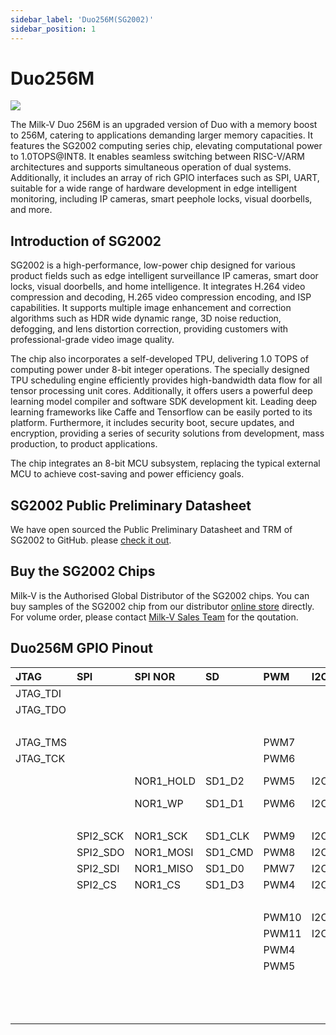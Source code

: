 ```yaml
---
sidebar_label: 'Duo256M(SG2002)'
sidebar_position: 1
---
```


# Duo256M

 <Image src='/docs/duo/duo256m-overview-v1.0.webp' maxWidth='70%' align='center' />

The Milk-V Duo 256M is an upgraded version of Duo with a memory boost to 256M, catering to applications demanding larger memory capacities. It features the SG2002 computing series chip, elevating computational power to 1.0TOPS@INT8. It enables seamless switching between RISC-V/ARM architectures and supports simultaneous operation of dual systems. Additionally, it includes an array of rich GPIO interfaces such as SPI, UART, suitable for a wide range of hardware development in edge intelligent monitoring, including IP cameras, smart peephole locks, visual doorbells, and more.

## Introduction of SG2002

SG2002 is a high-performance, low-power chip designed for various product fields such as edge intelligent surveillance IP cameras, smart door locks, visual doorbells, and home intelligence. It integrates H.264 video compression and decoding, H.265 video compression encoding, and ISP capabilities. It supports multiple image enhancement and correction algorithms such as HDR wide dynamic range, 3D noise reduction, defogging, and lens distortion correction, providing customers with professional-grade video image quality.

The chip also incorporates a self-developed TPU, delivering 1.0 TOPS of computing power under 8-bit integer operations. The specially designed TPU scheduling engine efficiently provides high-bandwidth data flow for all tensor processing unit cores. Additionally, it offers users a powerful deep learning model compiler and software SDK development kit. Leading deep learning frameworks like Caffe and Tensorflow can be easily ported to its platform. Furthermore, it includes security boot, secure updates, and encryption, providing a series of security solutions from development, mass production, to product applications.

The chip integrates an 8-bit MCU subsystem, replacing the typical external MCU to achieve cost-saving and power efficiency goals.

## SG2002 Public Preliminary Datasheet

We have open sourced the Public Preliminary Datasheet and TRM of SG2002 to GitHub. please [check it out](https://github.com/milkv-duo/duo-files/tree/main/duo-256M/datasheet).

## Buy the SG2002 Chips

Milk-V is the Authorised Global Distributor of the SG2002 chips. You can buy samples of the SG2002 chip from our distributor [online store](https://arace.tech/products/sophon-cv1800b-5pcs) directly. For volume order, please contact [Milk-V Sales Team](mailto:sales@milkv.io) for the qoutation.

## Duo256M GPIO Pinout

<div className='gpio_style'>

| **JTAG** | **SPI**  | **SPI NOR** | **SD**  | **PWM** | **I2C**  | **UART**   | **NAME** | **PIN**                         | **PIN**                          | **NAME**    | **ADC**    | **SPI NOR** | **SPI NAND** | **EMMC**  |
|:---------|:---------|:------------|:--------|:--------|:---------|:-----------|---------:|:-------------------------------:|:--------------------------------:|:------------|:-----------|:------------|:-------------|:----------|
| JTAG_TDI |          |             |         |         |          | UART1/2_TX | GP0      | <div className='green'>1</div>  | <div className='red'>40</div>    | VBUS        |            |             |              |           |
| JTAG_TDO |          |             |         |         |          | UART1/2_RX | GP1      | <div className='green'>2</div>  | <div className='red'>39</div>    | VSYS        |            |             |              |           |
|          |          |             |         |         |          |            | GND      | <div className='black'>3</div>  | <div className='black'>38</div>  | GND         |            |             |              |           |
| JTAG_TMS |          |             |         | PWM7    |          | UART1_TX   | GP2      | <div className='green'>4</div>  | <div className='orange'>37</div> | 3V3_EN      |            |             |              |           |
| JTAG_TCK |          |             |         | PWM6    |          | UART1_RX   | GP3      | <div className='green'>5</div>  | <div className='green'>36</div>  | 3V3(OUT)    |            |             |              |           |
|          |          | NOR1_HOLD   | SD1_D2  | PWM5    | I2C1_SCL | UART2/3_TX | GP4      | <div className='green'>6</div>  | <div className='gray'>35</div>   | Boot Switch |            |             |              |           |
|          |          | NOR1_WP     | SD1_D1  | PWM6    | I2C1_SDA | UART2/3_RX | GP5      | <div className='green'>7</div>  | <div className='gray'>34</div>   | Audio Out   |            |             |              |           |
|          |          |             |         |         |          |            | GND      | <div className='black'>8</div>  | <div className='black'>33</div>  | GND         |            |             |              |           |
|          | SPI2_SCK | NOR1_SCK    | SD1_CLK | PWM9    | I2C3_SDA |            | GP6      | <div className='green'>9</div>  | <div className='green'>32</div>  | GP27        | ADC2(1.8V) |             |              |           |
|          | SPI2_SDO | NOR1_MOSI   | SD1_CMD | PWM8    | I2C3_SCL |            | GP7      | <div className='green'>10</div> | <div className='green'>31</div>  | GP26        | ADC1(1.8V) |             |              |           |
|          | SPI2_SDI | NOR1_MISO   | SD1_D0  | PMW7    | I2C1_SDA | UART3_RTS  | GP8      | <div className='green'>11</div> | <div className='orange'>30</div> | RUN         |            |             |              |           |
|          | SPI2_CS  | NOR1_CS     | SD1_D3  | PWM4    | I2C1_SCL | UART3_CTS  | GP9      | <div className='green'>12</div> | <div className='green'>29</div>  | GP22        |            |             |              |           |
|          |          |             |         |         |          |            | GND      | <div className='black'>13</div> | <div className='black'>28</div>  | GND         |            |             |              |           |
|          |          |             |         | PWM10   | I2C2_SDA |            | GP10     | <div className='green'>14</div> | <div className='green'>27</div>  | GP21        |            | NOR_HOLD    | NAND_HOLD    | EMMC_DAT2 |
|          |          |             |         | PWM11   | I2C2_SCL |            | GP11     | <div className='green'>15</div> | <div className='green'>26</div>  | GP20        |            | NOR_WP      | NAND_WP      | EMMC_DAT3 |
|          |          |             |         | PWM4    |          | UART0/1_TX | GP12     | <div className='green'>16</div> | <div className='green'>25</div>  | GP19        |            | NOR_MOSI    | NAND_MOSI    | EMMC_DAT0 |
|          |          |             |         | PWM5    |          | UART0/1_RX | GP13     | <div className='green'>17</div> | <div className='green'>24</div>  | GP18        |            | NOR_SCK     | NAND_SCK     | EMMC_CLK  |
|          |          |             |         |         |          |            | GND      | <div className='black'>18</div> | <div className='black'>23</div>  | GND         |            |             |              |           |
|          |          |             |         |         |          |            | GP14     | <div className='green'>19</div> | <div className='green'>22</div>  | GP17        |            | NOR_CS      | NAND_CS      | EMMC_DAT1 |
|          |          |             |         |         |          |            | GP15     | <div className='green'>20</div> | <div className='green'>21</div>  | GP16        |            | NOR_MISO    | NAND_MISO    | EMMC_CMD  |

</div>
